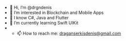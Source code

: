 - 👋 Hi, I’m @drgndenis
- 👀 I’m interested in Blockchain and Mobile Apps
- 🔖 I know C#, Java and Flutter
- 🌱 I’m currently learning Swift UIKit
- - 📫 How to reach me: draganserkisdenis@gmail.com

<!---
drgndenis/drgndenis is a ✨ special ✨ repository because its `README.md` (this file) appears on your GitHub profile.
You can click the Preview link to take a look at your changes.
--->
